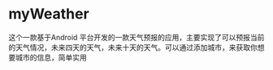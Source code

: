 myWeather
=========

这个一款基于Android 平台开发的一款天气预报的应用，主要实现了可以预报当前的天气情况，未来四天的天气，未来十天的天气。可以通过添加城市，来获取你想要城市的信息，简单实用

